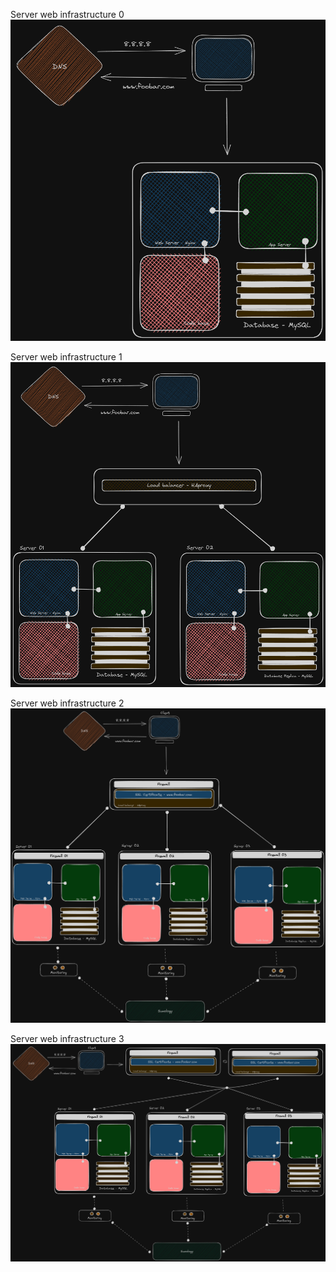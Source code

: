 Server web infrastructure 0
![Server Web Infrastructure](https://github.com/FoulTrip/holbertonschool-system_engineering-devops/blob/master/web_infrastructure_design/imgs/img-0.png)

Server web infrastructure 1
![Server Web Infrastructure](https://github.com/FoulTrip/holbertonschool-system_engineering-devops/blob/master/web_infrastructure_design/imgs/img-1.png)

Server web infrastructure 2
![Server Web Infrastructure](https://github.com/FoulTrip/holbertonschool-system_engineering-devops/blob/master/web_infrastructure_design/imgs/img-2.png)

Server web infrastructure 3
![Server Web Infrastructure](https://github.com/FoulTrip/holbertonschool-system_engineering-devops/blob/master/web_infrastructure_design/imgs/img-3.png)